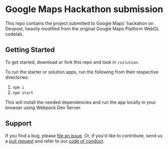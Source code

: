 # Google Maps Hackathon submission

This repo contains the project submitted to Google Maps' hackahon on Devpost, heavily modified from the original Google Maps Platform WebGL codelab.

## Getting Started
To get started, download or fork this repo and look in `/solution`.

To run the starter or solution apps, run the following from their respective directories:

1. `npm i`
2. `npm start`

This will install the needed dependencies and run the app locally in your browser using Webpack Dev Server.

## Support
If you find a bug, please [file an issue]. Or, if you'd like to contribute, send us a [pull request] and refer to our [code of conduct].

[file an issue]: https://github.com/googlecodelabs/maps-platform-webgl-101/issues
[pull request]:  https://github.com/googlecodelabs/maps-platform-webgl-101/compare
[code of conduct]: CODE_OF_CONDUCT.md
